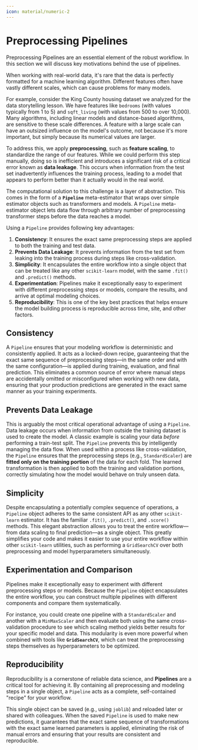 ```yaml
---
icon: material/numeric-2
---
```


# Preprocessing Pipelines

Preprocessing Pipelines are an essential element of the robust workflow. In this section we will discuss key motivations behind the use of pipelines. 

When working with real-world data, it's rare that the data is perfectly formatted for a machine learning algorithm. Different features often have vastly different scales, which can cause problems for many models.

For example, consider the King County housing dataset we analyzed for the data storytelling lesson. We have features like `bedrooms` (with values typically from 1 to 5) and `sqft_living` (with values from 500 to over 10,000). Many algorithms, including linear models and distance-based algorithms, are sensitive to these scale differences. A feature with a large scale can have an outsized influence on the model's outcome, not because it's more important, but simply because its numerical values are larger.

To address this, we apply **preprocessing**, such as **feature scaling**, to standardize the range of our features. While we could perform this step manually, doing so is inefficient and introduces a significant risk of a critical error known as **data leakage**. This occurs when information from the test set inadvertently influences the training process, leading to a model that appears to perform better than it actually would in the real world.

The computational solution to this challenge is a layer of abstraction. This comes in the form of a **`Pipeline`** meta-estimator that wraps over simple estimator objects such as transformers and models. A `Pipeline` meta-estimator object lets data flow through arbitrary number of preprocessing transformer steps before the data reaches a model.

Using a `Pipeline` provides following key advantages:

1.  **Consistency**: It ensures the exact same preprocessing steps are applied to both the training and test data.
2.  **Prevents Data Leakage**: It prevents information from the test set from leaking into the training process during steps like cross-validation.
3.  **Simplicity**: It encapsulates the entire workflow into a single object that can be treated like any other `scikit-learn` model, with the same `.fit()` and `.predict()` methods.
4.  **Experimentation**: Pipelines make it exceptionally easy to experiment with different preprocessing steps or models, compare the results, and arrive at optimal modeling choices.
5.  **Reproducibility**: This is one of the key best practices that helps ensure the model building process is reproducible across time, site, and other factors.


## Consistency

A `Pipeline` ensures that your modeling workflow is deterministic and consistently applied. It acts as a locked-down recipe, guaranteeing that the exact same sequence of preprocessing steps—in the same order and with the same configuration—is applied during training, evaluation, and final prediction. This eliminates a common source of error where manual steps are accidentally omitted or misconfigured when working with new data, ensuring that your production predictions are generated in the exact same manner as your training experiments.


## Prevents Data Leakage

This is arguably the most critical operational advantage of using a `Pipeline`. Data leakage occurs when information from outside the training dataset is used to create the model. A classic example is scaling your data *before* performing a train-test split. The `Pipeline` prevents this by intelligently managing the data flow. When used within a process like cross-validation, the `Pipeline` ensures that the preprocessing steps (e.g., `StandardScaler`) are **fitted only on the training portion** of the data for each fold. The learned transformation is then applied to both the training and validation portions, correctly simulating how the model would behave on truly unseen data.


## Simplicity

Despite encapsulating a potentially complex sequence of operations, a `Pipeline` object adheres to the same consistent API as any other `scikit-learn` estimator. It has the familiar `.fit()`, `.predict()`, and `.score()` methods. This elegant abstraction allows you to treat the entire workflow—from data scaling to final prediction—as a single object. This greatly simplifies your code and makes it easier to use your entire workflow within other `scikit-learn` utilities, such as performing a `GridSearchCV` over both preprocessing and model hyperparameters simultaneously.

## Experimentation and Comparison

Pipelines make it exceptionally easy to experiment with different preprocessing steps or models. Because the `Pipeline` object encapsulates the entire workflow, you can construct multiple pipelines with different components and compare them systematically.

For instance, you could create one pipeline with a `StandardScaler` and another with a `MinMaxScaler` and then evaluate both using the same cross-validation procedure to see which scaling method yields better results for your specific model and data. This modularity is even more powerful when combined with tools like **`GridSearchCV`**, which can treat the preprocessing steps themselves as hyperparameters to be optimized.


## Reproducibility

Reproducibility is a cornerstone of reliable data science, and **Pipelines** are a critical tool for achieving it. By containing all preprocessing and modeling steps in a single object, a `Pipeline` acts as a complete, self-contained "recipe" for your workflow.

This single object can be saved (e.g., using `joblib`) and reloaded later or shared with colleagues. When the saved `Pipeline` is used to make new predictions, it guarantees that the exact same sequence of transformations with the exact same learned parameters is applied, eliminating the risk of manual errors and ensuring that your results are consistent and reproducible.
